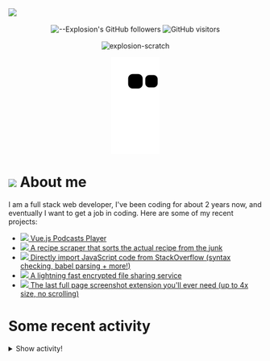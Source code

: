 <picture>
  <source media="(prefers-color-scheme: dark)" srcset="https://user-images.githubusercontent.com/61319150/169753065-1659a66c-faf9-4e8f-b065-b42205df4952.png">
  <img src="https://user-images.githubusercontent.com/61319150/169753029-4ebc7808-4c64-4203-a880-02b38084cca4.png">
</picture>

<div align=center>
  
![--Explosion's GitHub followers](https://img.shields.io/github/followers/Explosion-Scratch?color=00bbbb&style=for-the-badge&logo=github&logoColor=fff) 
![GitHub visitors](https://visitor-badge-reloaded.herokuapp.com/badge?page_id=explosion-scratch.visitor.badge.reloaded&color=00bbbb&style=for-the-badge&logo=github)

</div>

<p align=center><img align="center" src="https://github-readme-streak-stats.herokuapp.com/?user=explosion-scratch&" alt="explosion-scratch" /></p>
<p align=center><img align="center" src="https://raw.githubusercontent.com/Explosion-Scratch/Explosion-scratch/a407529eda6cf7c81265dae00a6eab19d1597632/github-contribution-grid-snake.svg" /></p>

<h1><img src="https://api.iconify.design/noto-v1:beaming-face-with-smiling-eyes.svg" width="25ch"> About me</h1>
  <p>I am a full stack web developer, I've been coding for about 2 years now, and eventually I want to get a job in coding. Here are some of my recent projects:</p>

  <ul>
     <li><a href="https://github.com/explosion-scratch/podcasts_player"><img src="https://api.iconify.design/noto-v1:musical-notes.svg"> Vue.js Podcasts Player</a></li>
     <li><a href="https://github.com/explosion-scratch/recipes/"><img src="https://api.iconify.design/noto-v1:face-savoring-food.svg"> A recipe scraper that sorts the actual recipe from the junk</a></li>
     <li><a href="https://github.com/explosion-scratch/stackoverflow_import/"><img src="https://api.iconify.design/noto-v1:man-technologist-medium-light-skin-tone.svg"> Directly import JavaScript code from StackOverflow (syntax checking, babel parsing + more!)</a></li>
     <li><a href="https://github.com/explosion-scratch/ondrop/"><img src="https://api.iconify.design/noto-v1:cloud-with-lightning.svg"> A lightning fast encrypted file sharing service</a></li>
     <li><a href="https://github.com/explosion-scratch/screenshot_extension/"><img src="https://api.iconify.design/noto-v1:computer-mouse.svg"> The last full page screenshot extension you'll ever need (up to 4x size, no scrolling)</a></li>
  </ul>
  
  # Some recent activity


<details><summary>Show activity!</summary>
<ul>
<li><p>25 minutes ago – Commented in <a href="https://github.com/ansh/jiffyreader.com/pull/111#issuecomment-1146489908">ansh/jiffyreader.com</a><blockquote> You know you can just drag drop the MP4 files onto an issue comment right </blockquote></p></li>
<li><p>10 hours, 52 minutes ago – Commented in <a href="https://github.com/alyssaxuu/slashy/issues/7#issuecomment-1146053303">alyssaxuu/slashy</a><blockquote>Even just adding a monospace font tab trap would go a long way towards a developer experience </blockquote></p></li>
<li><p>10 hours, 53 minutes ago – Commented in <a href="https://github.com/alyssaxuu/slashy/issues/8#issuecomment-1146052803">alyssaxuu/slashy</a><blockquote>I can see how this might be tricky to implement</blockquote></p></li>
<li><p>10 hours, 53 minutes ago – Commented in <a href="https://github.com/alyssaxuu/slashy/issues/8#issuecomment-1146052588">alyssaxuu/slashy</a><blockquote> It might work for some commands but others are contextual require focus on the page somewhere to insert the content for example Maybe it could </blockquote></p></li>
<li><p>10 hours, 54 minutes ago – Commented in <a href="https://github.com/alyssaxuu/slashy/issues/7#issuecomment-1146052119">alyssaxuu/slashy</a><blockquote>Using a framework for this project instead of just JQUery might also help development a lot I really like svelte because it compiles to pure HTML J </blockquote></p></li>








<li><p>1 day, 10 hours, 41 minutes ago – Commented in <a href="https://github.com/ansh/jiffyreader.com/pull/113#issuecomment-1144983124">ansh/jiffyreader.com</a><blockquote> Did you test this to check for chrome API s being undefined without the extension context It s ok to ignore these errors we can use defau </blockquote></p></li>
<li><p>1 day, 11 hours, 27 minutes ago – Commented in <a href="https://github.com/ansh/jiffyreader.com/pull/102#issuecomment-1144932844">ansh/jiffyreader.com</a><blockquote> Hi Explosion Scratch I created a PR to demo how to generate bookmarklet code based on the latest code 113 Looks nice thanks </blockquote></p></li>
<li><p>1 day, 11 hours, 27 minutes ago – Commented in <a href="https://github.com/ansh/jiffyreader.com/pull/113#issuecomment-1144932465">ansh/jiffyreader.com</a><blockquote>Did you test this to check for chrome API s being undefined without the extension context </blockquote></p></li>
<li><p>1 day, 23 hours, 46 minutes ago – Commented in <a href="https://github.com/ansh/jiffyreader.com/pull/102#issuecomment-1144342129">ansh/jiffyreader.com</a><blockquote> Explosion Scratch Nice idea but it seems that the previous versions of the code are used and we have made many changes can you also use the late </blockquote></p></li>
<li><p>1 day, 23 hours, 49 minutes ago – Commented in <a href="https://github.com/segler-alex/radiobrowser-api-rust/issues/154#issuecomment-1144340734">segler-alex/radiobrowser-api-rust</a><blockquote>What about using a URL shortener for url_resolved if it is over a certain length I know that is gd has a public no limits no auth api for this</blockquote></p></li>
<li><p>2 days, 2 hours, 30 minutes ago – Commented in <a href="https://github.com/ansh/jiffyreader.com/issues/110#issuecomment-1144241692">ansh/jiffyreader.com</a><blockquote>The extension seems to remove event listeners from all elements that it edits This means that complicated sites will randomly have bugs as you can s </blockquote></p></li>




<li><p>2 days, 2 hours, 56 minutes ago – Commented in <a href="https://github.com/ansh/jiffyreader.com/pull/102#issuecomment-1144224806">ansh/jiffyreader.com</a><blockquote> This looks pretty good to me Thanks for the contribution Explosion Scratch No problemo </blockquote></p></li>
<li><p>2 days, 3 hours, 39 minutes ago – <a href="https://github.com/Explosion-Scratch/tools/commit/9169f76d9796e5ed3f9c03d4ca4adcc1dc7725cb"><code>9169f76</code></a>– Update some stuff (<a href="https://github.com/Explosion-Scratch/tools">Explosion-Scratch/tools</a>)</p></li>
</ul>
</details>
